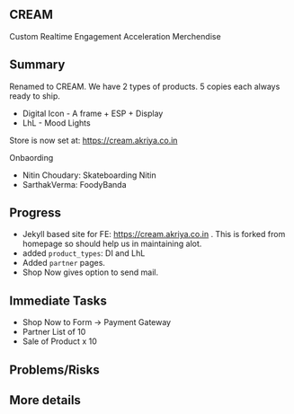 ## CREAM
Custom Realtime Engagement Acceleration Merchendise

## Summary
Renamed to CREAM.
We have 2 types of products. 5 copies each always ready to ship.
* Digital Icon - A frame + ESP + Display
* LhL - Mood Lights

Store is now set at: https://cream.akriya.co.in

Onbaording 
* Nitin Choudary: Skateboarding Nitin
* SarthakVerma: FoodyBanda

## Progress
* Jekyll based site for FE: https://cream.akriya.co.in . This is forked from homepage so should help us in maintaining alot.
* added `product_types`:  DI and LhL
* Added `partner` pages.
* Shop Now gives option to send mail.

## Immediate Tasks
* Shop Now to Form -> Payment Gateway 
* Partner List of 10
* Sale of Product x 10

## Problems/Risks

## More details

